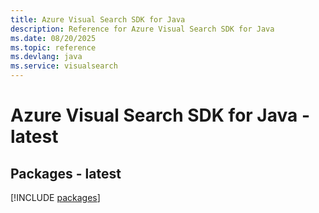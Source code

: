 ```yaml
---
title: Azure Visual Search SDK for Java
description: Reference for Azure Visual Search SDK for Java
ms.date: 08/20/2025
ms.topic: reference
ms.devlang: java
ms.service: visualsearch
---
```

# Azure Visual Search SDK for Java - latest
## Packages - latest
[!INCLUDE [packages](visual-search-index.md)]